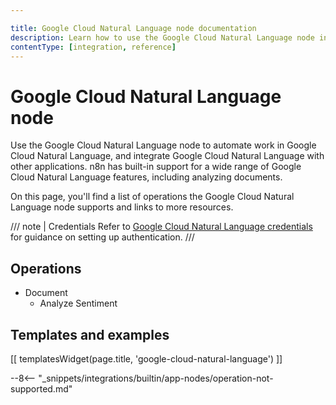 ```yaml
---

title: Google Cloud Natural Language node documentation
description: Learn how to use the Google Cloud Natural Language node in n8n. Follow technical documentation to integrate Google Cloud Natural Language node into your workflows.
contentType: [integration, reference]
---
```


# Google Cloud Natural Language node

Use the Google Cloud Natural Language node to automate work in Google Cloud Natural Language, and integrate Google Cloud Natural Language with other applications. n8n has built-in support for a wide range of Google Cloud Natural Language features, including analyzing documents.

On this page, you'll find a list of operations the Google Cloud Natural Language node supports and links to more resources.

/// note | Credentials
Refer to [Google Cloud Natural Language credentials](/integrations/builtin/credentials/google/index.md) for guidance on setting up authentication. 
///

## Operations

* Document
    * Analyze Sentiment

## Templates and examples

<!-- see https://www.notion.so/n8n/Pull-in-templates-for-the-integrations-pages-37c716837b804d30a33b47475f6e3780 -->
[[ templatesWidget(page.title, 'google-cloud-natural-language') ]]

--8<-- "_snippets/integrations/builtin/app-nodes/operation-not-supported.md"
